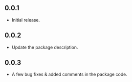 ## 0.0.1

* Initial release.

## 0.0.2

* Update the package description.

## 0.0.3

* A few bug fixes & added comments in the package code.
